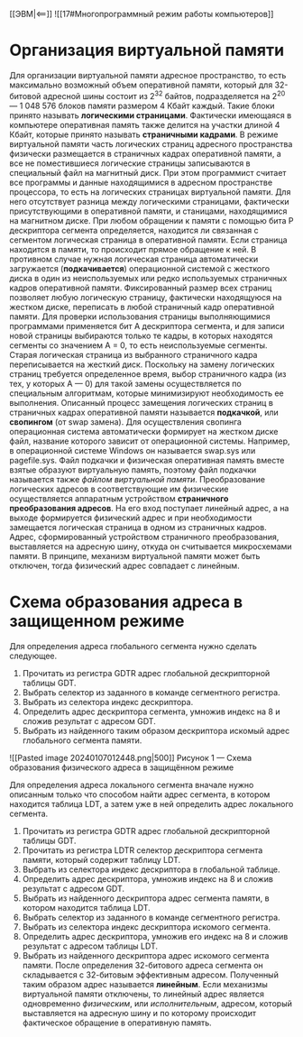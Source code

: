 [[ЭВМ|<==]]
![[17#Многопрограммный режим работы компьютеров]]
# Организация виртуальной памяти
Для организации виртуальной памяти адресное пространство, то есть максимально возможный объем оперативной памяти, который для 32-битовой адресной шины состоит из $2^{32}$ байтов, подразделяется на $2^{20}$ — 1 048 576 блоков памяти размером 4 Кбайт каждый. Такие блоки принято называть **логическими страницами**.
Фактически имеющаяся в компьютере оперативная память также делится на участки длиной 4 Кбайт, которые принято называть **страничными кадрами**.
В режиме виртуальной памяти часть логических страниц адресного пространства физически размещается в страничных кадрах оперативной памяти, а все не поместившиеся логические страницы записываются в специальный файл на магнитный диск. При этом программист считает все программы и данные находящимися в адресном пространстве процессора, то есть на логических страницах виртуальной памяти. Для него отсутствует разница между логическими страницами, фактически присутствующими в оперативной памяти, и станицами, находящимися на магнитном диске.
При любом обращении к памяти с помощью бита Р дескриптора сегмента определяется, находится ли связанная с сегментом логическая страница в оперативной памяти. Если страница находится в памяти, то происходит прямое обращение к ней. В противном случае нужная логическая страница автоматически загружается (**подкачивается**) операционной системой с жесткого диска в один из неиспользуемых или редко используемых страничных кадров оперативной памяти. Фиксированный размер всех страниц позволяет любую логическую страницу, фактически находящуюся на жестком диске, переписать в любой страничный кадр оперативной памяти. Для проверки использования страницы выполняющимися программами применяется бит А дескриптора сегмента, и для записи новой страницы выбираются только те кадры, в которых находятся сегменты со значением А = 0, то есть неиспользуемые сегменты. Старая логическая страница из выбранного страничного кадра переписывается на жесткий диск.
Поскольку на замену логических страниц требуется определенное время, выбор страничного кадра (из тех, у которых А — 0) для такой замены осуществляется по специальным алгоритмам, которые минимизируют необходимость ее выполнения.
Описанный процесс замещения логических страниц в страничных кадрах оперативной памяти называется **подкачкой**, или **свопингом** (от swap замена). Для осуществления свопинга операционная система автоматически формирует на жестком диске файл, название которого зависит от операционной системы. Например, в операционной системе Windows он называется swap.sys или pagefile.sys. Файл подкачки и физическая оперативная память вместе взятые образуют виртуальную память, поэтому файл подкачки называется также *файлом виртуальной памяти*.
Преобразование логических адресов в соответствующие им физические осуществляется аппаратным устройством **страничного преобразования адресов**. На его вход поступает линейный адрес, а на выходе формируется физический адрес и при необходимости замещается логическая страница в одном из страничных кадров. Адрес, сформированный устройством страничного преобразования, выставляется на адресную шину, откуда он считывается микросхемами памяти. В принципе, механизм виртуальной памяти может быть отключен, тогда физический адрес совпадает с линейным.
# Схема образования адреса в защищенном режиме
Для определения адреса глобального сегмента нужно сделать следующее.
1. Прочитать из регистра GDTR адрес глобальной дескрипторной таблицы GDT.
2. Выбрать селектор из заданного в команде сегментного регистра.
3. Выбрать из селектора индекс дескриптора.
4. Определить адрес дескриптора сегмента, умножив индекс на 8 и сложив результат с адресом GDT.
5. Выбрать из найденного таким образом дескриптора искомый адрес глобального сегмента памяти.

![[Pasted image 20240107012448.png|500]]
Рисунок 1 — Схема образования физического адреса в защищённом режиме

Для определения адреса локального сегмента вначале нужно описанным только что способом найти адрес сегмента, в котором находится таблица LDT, а затем уже в ней определить адрес локального сегмента.
1. Прочитать из регистра GDTR адрес глобальной дескрипторной таблицы GDT. 
2. Прочитать из регистра LDTR селектор дескриптора сегмента памяти, который содержит таблицу LDT.
3. Выбрать из селектора индекс дескриптора в глобальной таблице.
4. Определить адрес дескриптора, умножив индекс на 8 и сложив результат с адресом GDT. 
5. Выбрать из найденного дескриптора адрес сегмента памяти, в котором находится таблица LDT. 
6. Выбрать селектор из заданного в команде сегментного регистра. 
7. Выбрать из селектора индекс дескриптора искомого сегмента.
8. Определить адрес дескриптора, умножив его индекс на 8 и сложив результат с адресом таблицы LDT.
9. Выбрать из найденного дескриптора адрес искомого сегмента памяти.
После определения 32-битового адреса сегмента он складывается с 32-битовым эффективным адресом. Полученный таким образом адрес называется **линейным**. Если механизмы виртуальной памяти отключены, то линейный адрес является одновременно *физическим*, или *исполнительным*, адресом, который выставляется на адресную шину и по которому происходит фактическое обращение в оперативную память.